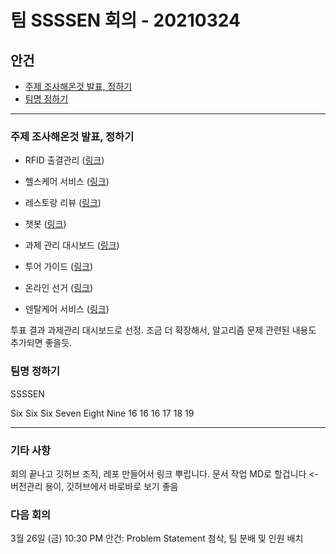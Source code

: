 # 팀 SSSSEN 회의 - 20210324

## 안건

+ [주제 조사해온것 발표, 정하기](#주제-조사해온것-발표-정하기)
+ [팀명 정하기](#팀명-정하기)

-------

### 주제 조사해온것 발표, 정하기

- RFID 출결관리 ([링크](https://nevonprojects.com/school-security-system-sss-using-rfid/))

- 헬스케어 서비스 ([링크](https://nevonprojects.com/e-healthcare-online-consultation-and-medical-subscription/))
- 레스토랑 리뷰 ([링크](https://nevonprojects.com/opinion-mining-for-restaurant-reviews/))
- 챗봇 ([링크](https://nevonprojects.com/student-information-chatbot-project/))
- 과제 관리 대시보드 ([링크](https://nevonprojects.com/education-assignment-project/))
- 투어 가이드 ([링크](https://nevonprojects.com/intelligent-tourist-guide/))
- 온라인 선거 ([링크](https://nevonprojects.com/online-election-system-project/))
- 덴탈케어 서비스 ([링크](https://nevonprojects.com/dental-caries-detection-system/))

투표 결과 과제관리 대시보드로 선정. 
조금 더 확장해서, 알고리즘 문제 관련된 내용도 추가되면 좋을듯.

### 팀명 정하기

SSSSEN 

Six Six Six Seven Eight Nine
16 16 16 17 18 19

-------

### 기타 사항

회의 끝나고 깃허브 조직, 레포 만들어서 링크 뿌립니다.
문서 작업 MD로 할겁니다 <- 버전관리 용이, 깃허브에서 바로바로 보기 좋음

### 다음 회의

3월 26일 (금) 10:30 PM
안건: Problem Statement 첨삭, 팀 분배 및 인원 배치